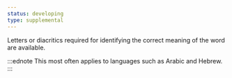 ```yaml
---
status: developing
type: supplemental
---
```


Letters or diacritics required for identifying the correct meaning of the word are available.

:::ednote
This most often applies to languages such as Arabic and Hebrew.
:::
